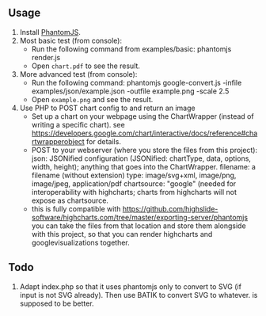 Usage
-----

1. Install [PhantomJS](http://phantomjs.org/download.html).
2. Most basic test (from console): 
    - Run the following command from examples/basic:
        phantomjs render.js
    - Open `chart.pdf` to see the result.
3. More advanced test (from console):
    - Run the following command:
        phantomjs google-convert.js -infile examples/json/example.json -outfile example.png -scale 2.5
    - Open `example.png` and see the result.
4. Use PHP to POST chart config to and return an image
    - Set up a chart on your webpage using the ChartWrapper (instead of writing a specific chart). 
        see https://developers.google.com/chart/interactive/docs/reference#chartwrapperobject for details. 
    - POST to your webserver (where you store the files from this project):
        json: JSONified configuration (JSONified: chartType, data, options, width, height); anything that goes into the ChartWrapper.
        filename: a filename (without extension) 
        type: image/svg+xml, image/png, image/jpeg, application/pdf
        chartsource: "google" (needed for interoperability with highcharts; charts from highcharts will not expose as chartsource.
    - this is fully compatible with https://github.com/highslide-software/highcharts.com/tree/master/exporting-server/phantomjs
        you can take the files from that location and store them alongside with this project, so that you can render highcharts and googlevisualizations together.

Todo
-----

1. Adapt index.php so that it uses phantomjs only to convert to SVG (if input is not SVG already). Then use BATIK to convert SVG to whatever. is supposed to be better.